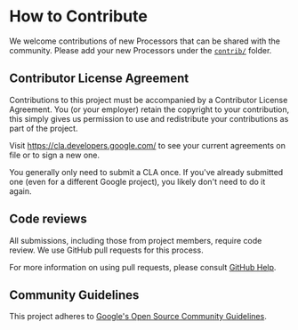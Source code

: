 # How to Contribute

We welcome contributions of new Processors that can be shared with the
community. Please add your new Processors under the [`contrib/`](contrib)
folder.

## Contributor License Agreement

Contributions to this project must be accompanied by a Contributor License
Agreement. You (or your employer) retain the copyright to your contribution,
this simply gives us permission to use and redistribute your contributions as
part of the project.

Visit <https://cla.developers.google.com/> to see your current agreements on
file or to sign a new one.

You generally only need to submit a CLA once. If you've already submitted one
(even for a different Google project), you likely don't need to do it again.

## Code reviews

All submissions, including those from project members, require code review. We
use GitHub pull requests for this process.

For more information on using pull requests, please consult
[GitHub Help](https://help.github.com/articles/about-pull-requests/).

## Community Guidelines

This project adheres to
[Google's Open Source Community Guidelines](https://opensource.google/conduct/).